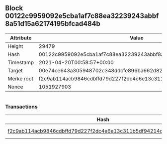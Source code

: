 ## Block 00122c9959092e5cba1af7c88ea32239243abbf8a51d15a62174195bfcad484b

Attribute | Value
--- | ---
Height | 29479
Hash | 00122c9959092e5cba1af7c88ea32239243abbf8a51d15a62174195bfcad484b
Timestamp | 2021-04-20T00:58:57+00:00
Target | 00e74ce643a305948702c348ddcfe896ba662d82c1a228faf4ad12250f07334e
Merke root | f2c9ab114acb9846cdbffd79d227f2dc4e6e13c311b5df94214dcbaef348de20
Nonce | 1051927903

```

```

### Transactions

Hash | Amount
--- | ---
[f2c9ab114acb9846cdbffd79d227f2dc4e6e13c311b5df94214dcbaef348de20](f2c9ab114acb9846cdbffd79d227f2dc4e6e13c311b5df94214dcbaef348de20.md) | 10.00000000 SKEPTI 
